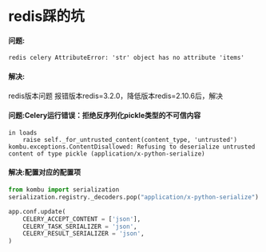 # redis踩的坑

#### 问题:

```
redis celery AttributeError: 'str' object has no attribute 'items'
```

#### 解决:

redis版本问题
报错版本redis=3.2.0，降低版本redis=2.10.6后，解决

#### 问题:Celery运行错误：拒绝反序列化pickle类型的不可信内容

```
in loads
    raise self._for_untrusted_content(content_type, 'untrusted')
kombu.exceptions.ContentDisallowed: Refusing to deserialize untrusted content of type pickle (application/x-python-serialize)
```

#### 解决:配置对应的配置项

```python
from kombu import serialization
serialization.registry._decoders.pop("application/x-python-serialize")

app.conf.update(
    CELERY_ACCEPT_CONTENT = ['json'],
    CELERY_TASK_SERIALIZER = 'json',
    CELERY_RESULT_SERIALIZER = 'json',
)
```

